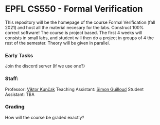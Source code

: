 # EPFL CS550 - Formal Verification


This  repository will be the homepage of the course Formal Verification (fall 2021) and host all the material necesary for the labs. Construct 100% correct software! The course is project based. The first 4 weeks will consists in small labs, and student will then do a project in groups of 4 the rest of the semester. Theory will be given in parallel.

### Early Tasks
Join the discord server (If we use one?)

### Staff:
Professor: [Viktor Kunčak](https://people.epfl.ch/viktor.kuncak)
Teaching Assistant: [Simon Guilloud](https://people.epfl.ch/simon.guilloud)
Student Assistant: TBA

### Grading
How will the course be graded exactly?

